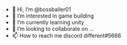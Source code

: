 - 👋 Hi, I’m @bossballer01
- 👀 I’m interested in game building
- 🌱 I’m currently learning unity
- 💞️ I’m looking to collaborate on ...
- 📫 How to reach me discord different#5666

<!---
bossballer01/bossballer01 is a ✨ special ✨ repository because its `README.md` (this file) appears on your GitHub profile.
You can click the Preview link to take a look at your changes.
--->
